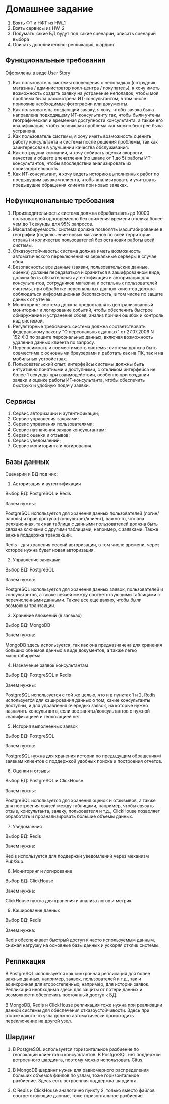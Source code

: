 # Домашнее задание

1. Взять ФТ и НФТ из HW_1
2. Взять сервисы из HW_2
3. Подумать какие БД будут под какие сценарии, описать сценарий выбора
4. Описать дополнительно: репликация, шардинг

## Функциональные требования

Оформлены в виде User Story
1. Как пользователь системы оповещения о неполадках (сотрудник магазина / администратор колл-центра / покупатель), я хочу иметь возможность создать заявку на устранение неполадок, чтобы моя проблема была рассмотрена ИТ-консультантом, в том числе приложив необходимые фотографии или документы.
2. Как пользователь, создающий заявку, я хочу, чтобы заявка была направлена подходящему ИТ-консультанту так, чтобы были учтены географическая и временная доступности консультанта, а также его квалификация, чтобы возникшая проблема как можно быстрее была устранена.
3. Как пользователь системы, я хочу иметь возможность оценить работу консультанта и системы после решения проблемы, так как заинтересован в улучшении качества обслуживания.
4. Как сотрудник компании, я хочу собирать оценки скорости, качества и общего впечатления (по шкале от 1 до 5) работы ИТ-консультантов, чтобы впоследствии анализировать их производительность.
5. Как ИТ-консультант, я хочу видеть историю выполненных работ по предыдущим заявкам клиента, чтобы анализировать и учитывать предыдущие обращения клиента при новых заявках.

## Нефункциональные требования

1. Производительность: система должна обрабатывать до 10000 пользователей одновременно без снижения времени отклика более чем до 1 секунды для 95% запросов.
2. Масштабируемость: система должна позволять масштабирование в географии (подключение новых магазинов по всей территории страны) и количестве пользователей без остановки работы всей системы.
3. Отказоустойчивость: система должна иметь возможность автоматического переключения на зеркальные серверы в случае сбоя.
4. Безопасность: все данные (заявки, пользовательские данные, оценки) должны передаваться и храниться в зашифрованном виде, должна быть обязательная аутентификация и авторизация для консультантов, сотрудников магазина и остальных пользователей системы, при обработке персональных данных клиентов должна соблюдаться информационная безопасность, в том числе по защите данных от утечек.
5. Мониторинг: система должна предоставлять централизованный мониторинг и логирование событий, чтобы обеспечить быстрое обнаружение и устранение сбоев, анализ причин ошибок и контроль над системой.
6. Регуляторные требования: система должна соответствовать федеральному закону "О персональных данных" от 27.07.2006 N 152-ФЗ по защите персональных данных, включая возможность удаления данных клиента по запросу.
7. Переносимость и совместимость системы: система должна быть совместима с основными браузерами и работать как на ПК, так и на мобильных устройствах.
8. Пользовательский опыт: интерфейсы системы должны быть интуитивно понятными и доступными, с откликом интерфейса не более 1 секунды при взаимодействии, особенно при создании заявки и оценке работы ИТ-консультанта, чтобы обеспечить быструю и удобную подачу заявки.

## Сервисы

1. Сервис авторизации и аутентификации;
2. Сервис управления заявками;
3. Сервис управления пользователями;
4. Сервис назначения заявок консультантам;
5. Сервис оценки и отзывов;
6. Сервис уведомлений;
7. Сервис мониторинга и логирования.

## Базы данных

Сценарии и БД под них:
1. Авторизация и аутентификация

Выбор БД: PostgreSQL и Redis

Зачем нужны:

PostgreSQL используется для хранения данных пользователей (логин/пароль) и прав доступа (консультант/клиент), важно то, что она реляционная, так как таблица с данными пользователей должна быть связана ключами с другими таблицами, например, с заявками. Также важна поддержка транзакций.

Redis - для хранения сессий авторизации, в том числе времени, через которое нужна будет новая авторизация.

2. Управление заявками

Выбор БД: PostgreSQL

Зачем нужна:

PostgreSQL используется для хранения данных заявок, пользователей и консультантов, а также связей между соответствующими таблицами с перечисленными данными. Также все еще важно, чтобы были возможны транзакции.

3. Хранение вложений (в заявках)

Выбор БД: MongoDB

Зачем нужна:

MongoDB здесь используется, так как она предназначена для хранения больших объемов данных в виде документов, а также легко масштабируема.

4. Назначение заявок консультантам

Выбор БД: PostgreSQL и Redis

Зачем нужны:

PostgreSQL используется с той же целью, что и в пунктах 1 и 2, Redis используется для кэширования данных о том, какие консультанты доступны, и для управления очередью заявок, на которые нужно назначить консультанта, если все заняты/консультантов с нужной квалификацией и геолокацией нет.

5. История выполненных заявок

Выбор БД: PostgreSQL

Зачем нужна:

PostgreSQL нужна для хранения истории по предыдущим обращениям/заявкам клиентов с поддержкой удобных поиска и построения отчетов.

6. Оценки и отзывы

Выбор БД: PostgreSQL и ClickHouse

Зачем нужны:

PostgreSQL используется для хранения оценок и отзывывов, а также для построения связей между таблицами, например, чтобы связать отзыв, консультанта, заявку, пользователя и т.д., ClickHouse позволяет обработать и проанализировать большие объемы данных.

7. Уведомления

Выбор БД: Redis

Зачем нужна:

Redis используется для поддержки уведомлений через механизм Pub/Sub.

8. Мониторинг и логирование

Выбор БД: ClickHouse

Зачем нужна:

ClickHouse нужна для хранения и анализа логов и метрик.

9. Кэширование данных

Выбор БД: Redis

Зачем нужна: 

Redis обеспечивает быстрый доступ к часто используемым данным, снижая нагрузку на основные базы данных и ускоряя отклик системы.

## Репликация

В PostgreSQL используется как синхронная репликация для более важных данных, например, заявок, пользователей и т.д., так и асинхронная для второстепенных, например, для истории заявок. Репликация необходима здесь для защиты от потери данных и возможности обеспечить постоянный доступ к БД.

В MongoDB, Redis и ClickHouse репликация тоже нужна при реализации данной системы для обеспечения отказоустойчивости. Здесь при отказе какого-то узла должно автоматически происходить переключение на другой узел.

## Шардинг

1. В PostgreSQL используется горизонтальное разбиение по геолокации клиентов и консультантов. В PostgreSQL нет поддержки встроенного шардинга, поэтому можно использовать Citus.

2. В MongoDB шардинг нужен для равномерного распределения больших объемов файлов по узлам, тоже горизонтальное разбиение. Здесь есть встроенная поддержка шардинга.

3. С Redis и ClickHouse аналогично пункту 2, только вместо файлов соответствующие данные, тоже горизонтальное разбиение.
